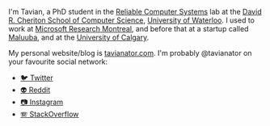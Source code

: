 I'm Tavian, a PhD student in the [Reliable Computer Systems] lab at the [David R. Cheriton School of Computer Science], [University of Waterloo].
I used to work at [Microsoft Research Montreal], and before that at a startup called [Maluuba], and at the [University of Calgary].

[Reliable Computer Systems]: https://rcs.uwaterloo.ca/
[David R. Cheriton School of Computer Science]: https://cs.uwaterloo.ca/
[University of Waterloo]: https://uwaterloo.ca/
[Microsoft Research Montreal]: https://www.microsoft.com/en-us/research/lab/microsoft-research-montreal/
[Maluuba]: https://en.wikipedia.org/wiki/Maluuba
[University of Calgary]: https://ucalgary.ca/

My personal website/blog is [tavianator.com](https://tavianator.com).
I'm probably @tavianator on your favourite social network:

- [🐦 Twitter](https://twitter.com/tavianator)
- [👽 Reddit](https://www.reddit.com/user/tavianator)
- [📷 Instagram](https://www.instagram.com/tavianator)
- [🪗 StackOverflow](https://stackoverflow.com/users/502399/tavian-barnes)
